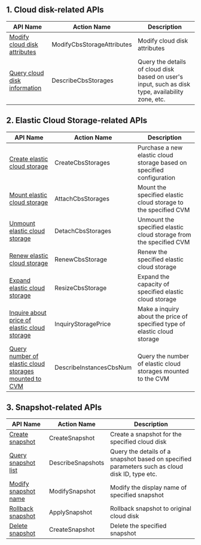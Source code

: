 
## 1. Cloud disk-related APIs

| API Name | Action Name | Description |
| --------- | --------- | ----- |
| [Modify cloud disk attributes](/doc/api/364/2523) | ModifyCbsStorageAttributes | Modify cloud disk attributes |
| [Query cloud disk information](/doc/api/364/2519) | DescribeCbsStorages | Query the details of cloud disk based on user's input, such as disk type, availability zone, etc. |

## 2. Elastic Cloud Storage-related APIs

| API Name | Action Name | Description |
| --------- | --------- | ----- |
| [Create elastic cloud storage](/doc/api/364/2524) | CreateCbsStorages | Purchase a new elastic cloud storage based on specified configuration |
| [Mount elastic cloud storage](/doc/api/364/2520)  | AttachCbsStorages| Mount the specified elastic cloud storage to the specified CVM |
| [Unmount elastic cloud storage](/doc/api/364/2521) | DetachCbsStorages | Unmount the specified elastic cloud storage from the specified CVM |
| [Renew elastic cloud storage](/doc/api/364/2526) | RenewCbsStorage | Renew the specified elastic cloud storage |
| [Expand elastic cloud storage](/doc/api/364/2527) | ResizeCbsStorage | Expand the capacity of specified elastic cloud storage |
| [Inquire about price of elastic cloud storage](/doc/api/364/2522) | InquiryStoragePrice | Make a inquiry about the price of specified type of elastic cloud storage |
| [Query number of elastic cloud storages mounted to CVM](/doc/api/364/2528)  | DescribeInstancesCbsNum | Query the number of elastic cloud storages mounted to the CVM |

## 3. Snapshot-related APIs

| API Name | Action Name | Description | 
| -------- | --------- | ------ |
| [Create snapshot](/doc/api/364/2529) | CreateSnapshot | Create a snapshot for the specified cloud disk |
| [Query snapshot list](/doc/api/364/2530) | DescribeSnapshots | Query the details of a snapshot based on specified parameters such as cloud disk ID, type etc. |
[Modify snapshot name](/doc/api/364/2532) | ModifySnapshot | Modify the display name of specified snapshot |
| [Rollback snapshot](/doc/api/364/2533) | ApplySnapshot | Rollback snapshot to original cloud disk |
| [Delete snapshot](/doc/api/364/2531) | CreateSnapshot | Delete the specified snapshot |



